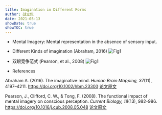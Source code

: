 ```yaml
---
title: Imagination in Different Forms
author: 战立侃
date: 2021-05-13
showDate: true
showTOC: true
---
```


- Mental Imagery: Mental representation in the absence of sensory input.

- Different Kinds of imagination (Abraham, 2016)
![Fig1](../Supporting_Information/2021-04-08-ZLK1-Fig1.png)

- 双眼竞争范式 (Pearson, et al., 2008)
![Fig1](../Supporting_Information/2021-05-13-ZLK1-Fig1.png)

- References

Abraham A. (2016). The imaginative mind. *Human Brain Mapping, 37*(11), 4197–4211. https://doi.org/10.1002/hbm.23300 [论文原文](../Source_Files/2021-04-08-ZLK1.pdf)

Pearson, J., Clifford, C. W., \& Tong, F. (2008). The functional impact of mental imagery on conscious perception. *Current Biology, 18*(13), 982-986. https://doi.org/10.1016/j.cub.2008.05.048 [论文原文](../Source_Files/2021-05-13-ZLK1.pdf)


